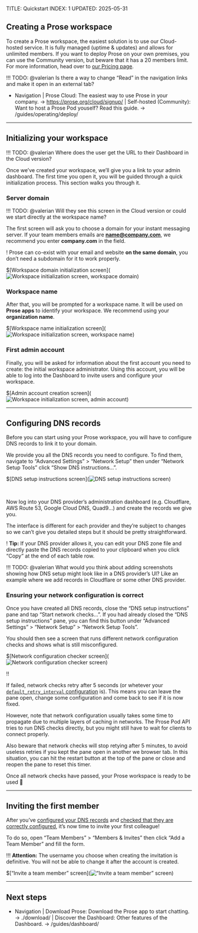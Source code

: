 TITLE: Quickstart
INDEX: 1
UPDATED: 2025-05-31

## Creating a Prose workspace

To create a Prose workspace, the easiest solution is to use our Cloud-hosted service. It is fully managed (uptime & updates) and allows for unlimited members. If you want to deploy Prose on your own premises, you can use the Community version, but beware that it has a 20 members limit. For more information, head over to [our Pricing page](https://prose.org/pricing/ "Pricing | Prose IM").

!!! TODO: @valerian Is there a way to change “Read” in the navigation links and make it open in an external tab?

+ Navigation
  | Prose Cloud: The easiest way to use Prose in your company. -> https://prose.org/cloud/signup/
  | Self-hosted (Community): Want to host a Prose Pod youself? Read this guide. -> /guides/operating/deploy/

---

## Initializing your workspace

!!! TODO: @valerian Where does the user get the URL to their Dashboard in the Cloud version?

Once we’ve created your workspace, we’ll give you a link to your admin dashboard. The first time you open it, you will be guided through a quick initialization process. This section walks you through it.

### Server domain

!!! TODO: @valerian Will they see this screen in the Cloud version or could we start directly at the workspace name?

The first screen will ask you to choose a domain for your instant messaging server. If your team members emails are **name@company.com**, we recommend you enter **company.com** in the field.

! Prose can co-exist with your email and website **on the same domain**, you don’t need a subdomain for it to work properly.

$[Workspace domain initialization screen](![Workspace initialization screen, workspace domain](init-domain-fresh.png))

### Workspace name

After that, you will be prompted for a workspace name. It will be used on **Prose apps** to identify your workspace. We recommend using your **organization name**.

$[Workspace name initialization screen](![Workspace initialization screen, workspace name](init-name-fresh.png))

### First admin account

Finally, you will be asked for information about the first account you need to create: the initial workspace administrator. Using this account, you will be able to log into the Dashboard to invite users and configure your workspace.

$[Admin account creation screen](![Workspace initialization screen, admin account](init-admin-fresh.png))

---

## Configuring DNS records

Before you can start using your Prose workspace, you will have to configure DNS records to link it to your domain.

We provide you all the DNS records you need to configure. To find them, navigate to “Advanced Settings” > “Network Setup” then under “Network Setup Tools” click “Show DNS instructions…”.

$[DNS setup instructions screen](![DNS setup instructions screen](dns-records-demo.png))

<!-- FIX: Without this line break, the folowwing paragraph is too close to the details tag. -->
<br/>

Now log into your DNS provider’s administration dashboard (e.g. Cloudflare, AWS Route 53, Google Cloud DNS, Quad9…) and create the records we give you.

The interface is different for each provider and they’re subject to changes so we can’t give you detailed steps but it should be pretty straightforward.

! **Tip:** If your DNS provider allows it, you can edit your DNS zone file and directly paste the DNS records copied to your clipboard when you click “Copy” at the end of each table row.

!!! TODO: @valerian What would you think about adding screenshots showing how DNS setup might look like in a DNS provider’s UI? Like an example where we add records in Cloudflare or some other DNS provider.

### Ensuring your network configuration is correct

Once you have created all DNS records, close the “DNS setup instructions” pane and tap “Start network checks…”. If you had already closed the “DNS setup instructions” pane, you can find this button under “Advanced Settings” > “Network Setup” > “Network Setup Tools”.

You should then see a screen that runs different network configuration checks and shows what is still misconfigured.

$[Network configuration checker screen](![Network configuration checker screen](network-checks-demo.png))

!! <p>If failed, network checks retry after 5 seconds (or whetever your [`default_retry_interval` configuration](/references/pod-config/#general-settings) is). This means you can leave the pane open, change some configuration and come back to see if it is now fixed.</p><p>However, note that network configuration usually takes some time to propagate due to multiple layers of caching in networks. The Prose Pod API tries to run DNS checks directly, but you might still have to wait for clients to connect properly.</p><p>Also beware that network checks will stop retying after 5 minutes, to avoid useless retries if you kept the pane open in another we browser tab. In this situation, you can hit the restart button at the top of the pane or close and reopen the pane to reset this timer.</p>

Once all network checks have passed, your Prose workspace is ready to be used 🥳

---

## Inviting the first member

After you’ve [configured your DNS records](#configuring-dns-records) and [checked that they are correctly configured](#ensuring-your-network-configuration-is-correct), it’s now time to invite your first colleague!

To do so, open “Team Members” > “Members & Invites” then click “Add a Team Member” and fill the form.

!!! **Attention:** The username you choose when creating the invitation is definitive. You will not be able to change it after the account is created.

$[“Invite a team member” screen](![“Invite a team member” screen](invite-member-fresh.png))

---

## Next steps

+ Navigation
  | Download Prose: Download the Prose app to start chatting. -> ./download/
  | Discover the Dashboard: Other features of the Dashboard. -> /guides/dashboard/
